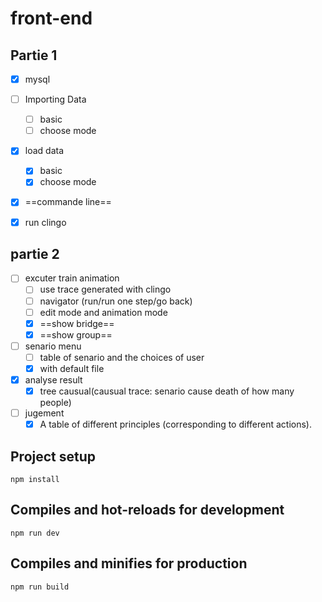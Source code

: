 # front-end
## Partie 1
- [x] mysql
- [ ] Importing Data
  - [ ] basic
  - [ ] choose mode
- [x] load data
  - [x] basic
  - [x] choose mode
- [x] ==commande line==
- [x] run clingo


## partie 2
- [ ] excuter train animation
  - [ ] use trace generated with clingo
  - [ ] navigator (run/run one step/go back)
  - [ ] edit mode and animation mode
  - [x] ==show bridge==
  - [x] ==show group==
- [ ] senario menu
  - [ ] table of senario and the choices of user
  - [x] with default file
- [x] analyse result
  - [x] tree causual(causual trace: senario cause death of how many people)
- [ ] jugement
  - [x] A table of different principles (corresponding to different actions).

## Project setup

```
npm install
```

## Compiles and hot-reloads for development

```
npm run dev
```

## Compiles and minifies for production

```
npm run build
```
